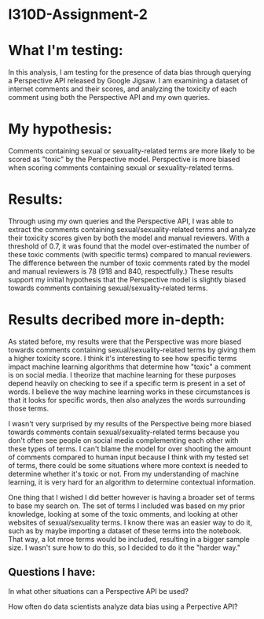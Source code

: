# I310D-Assignment-2

# What I'm testing: 
In this analysis, I am testing for the presence of data bias through querying a Perspective API released by Google Jigsaw. I am examining a dataset of internet comments and their scores, and analyzing the toxicity of each comment using both the Perspective API and my own queries. 

# My hypothesis:
Comments containing sexual or sexuality-related terms are more likely to be scored as "toxic" by the Perspective model. Perspective is more biased when scoring comments containing sexual or sexuality-related terms.

# Results:
Through using my own queries and the Perspective API, I was able to extract the comments containing sexual/sexuality-related terms and analyze their toxicity scores given by both the model and manual reviewers. With a threshold of 0.7, it was found that the model over-estimated the number of these toxic comments (with specific terms) compared to manual reviewers. The difference between the number of toxic comments rated by the model and manual reviewers is 78 (918 and 840, respectfully.) These results support my initial hypothesis that the Perspective model is slightly biased towards comments containing sexual/sexuality-related terms. 


# Results decribed more in-depth:
As stated before, my results were that the Perspective was more biased towards comments containing sexual/sexuality-related terms by giving them a higher toxicity score.  I think it's interesting to see how specific terms impact machine learning algorithms that determine how "toxic" a comment is on social media. I theorize that machine learning for these purposes depend heavily on checking to see if a specific term is present in a set of words. I believe the way machine learning works in these circumstances is that it looks for specific words, then also analyzes the words surrounding those terms. 

I wasn't very surprised by my results of the Perspective being more biased towards comments contain sexual/sexuality-related terms because you don't often see people on social media complementing each other with these types of terms. I can't blame the model for over shooting the amount of comments compared to human input because I think with my tested set of terms, there could be some situations where more context is needed to determine whether it's toxic or not. From my understanding of machine learning, it is very hard for an algorithm to determine contextual information.

One thing that I wished I did better however is having a broader set of terms to base my search on. The set of terms I included was based on my prior knowledge, looking at some of the toxic omments, and looking at other websites of sexual/sexuality terms. I know there was an easier way to do it, such as by maybe importing a dataset of these terms into the notebook. That way, a lot mroe terms would be included, resulting in a bigger sample size. I wasn't sure how to do this, so I decided to do it the "harder way." 

## Questions I have:
In what other situations can a Perspective API be used?

How often do data scientists analyze data bias using a Perpective API? 
